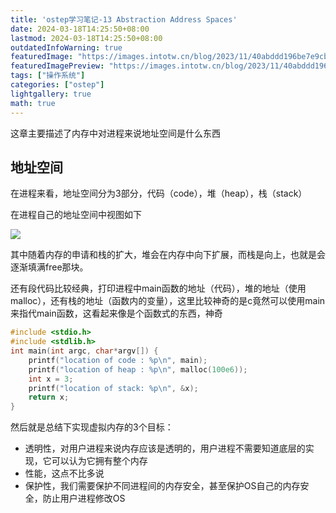 ```yaml
---
title: 'ostep学习笔记-13 Abstraction Address Spaces'
date: 2024-03-18T14:25:50+08:00
lastmod: 2024-03-18T14:25:50+08:00
outdatedInfoWarning: true
featuredImage: "https://images.intotw.cn/blog/2023/11/40abddd196be7e9cb79b83534d4983a4.webp"
featuredImagePreview: "https://images.intotw.cn/blog/2023/11/40abddd196be7e9cb79b83534d4983a4.webp"
tags: ["操作系统"]
categories: ["ostep"]
lightgallery: true
math: true
---
```


这章主要描述了内存中对进程来说地址空间是什么东西

## 地址空间

在进程来看，地址空间分为3部分，代码（code），堆（heap），栈（stack）

在进程自己的地址空间中视图如下

![](https://images.intotw.cn/blog/2024/03/ce4aff19c5178ae920488e3d77230f8c.png)

其中随着内存的申请和栈的扩大，堆会在内存中向下扩展，而栈是向上，也就是会逐渐填满free那块。

还有段代码比较经典，打印进程中main函数的地址（代码），堆的地址（使用malloc），还有栈的地址（函数内的变量），这里比较神奇的是c竟然可以使用main来指代main函数，这看起来像是个函数式的东西，神奇

```c
#include <stdio.h>
#include <stdlib.h>
int main(int argc, char*argv[]) {
    printf("location of code : %p\n", main);
    printf("location of heap : %p\n", malloc(100e6));
    int x = 3;
    printf("location of stack: %p\n", &x);
    return x;
}
```

然后就是总结下实现虚拟内存的3个目标：

+ 透明性，对用户进程来说内存应该是透明的，用户进程不需要知道底层的实现，它可以认为它拥有整个内存
+ 性能，这点不比多说
+ 保护性，我们需要保护不同进程间的内存安全，甚至保护OS自己的内存安全，防止用户进程修改OS
